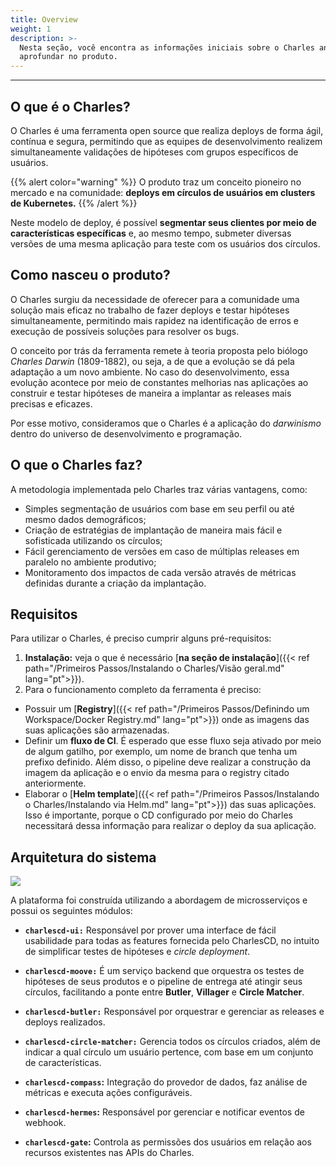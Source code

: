 ```yaml
---
title: Overview
weight: 1
description: >-
  Nesta seção, você encontra as informações iniciais sobre o Charles antes de se
  aprofundar no produto.
---
```


---

## **O que é o Charles?**

O Charles é uma ferramenta open source que realiza deploys de forma ágil, contínua e segura, permitindo que as equipes de desenvolvimento realizem simultaneamente validações de hipóteses com grupos específicos de usuários. 

{{% alert color="warning" %}}
O produto traz um conceito pioneiro no mercado e na comunidade: **deploys em círculos de usuários em clusters de Kubernetes.** 
{{% /alert %}}

Neste modelo de deploy, é possível **segmentar seus clientes por meio de características específicas** e, ao mesmo tempo, submeter diversas versões de uma mesma aplicação para teste com os usuários dos círculos. 

## **Como nasceu o produto?**

O Charles surgiu da necessidade de oferecer para a comunidade uma solução mais eficaz no trabalho de fazer deploys e testar hipóteses simultaneamente, permitindo mais rapidez na identificação de erros e execução de possíveis soluções para resolver os bugs. 

O conceito por trás da ferramenta remete à teoria proposta pelo biólogo _Charles Darwin_ \(1809-1882\), ou seja, a de que a evolução se dá pela adaptação a um novo ambiente. No caso do desenvolvimento, essa evolução acontece por meio de constantes melhorias nas aplicações ao construir e testar hipóteses de maneira a implantar as releases mais precisas e eficazes. 

Por esse motivo, consideramos que o Charles é a aplicação do _darwinismo_ dentro do universo de desenvolvimento e programação.

## **O que o Charles faz?**

A metodologia implementada pelo Charles traz várias vantagens, como:

* Simples segmentação de usuários com base em seu perfil ou até mesmo dados demográficos;
* Criação de estratégias de implantação de maneira mais fácil e sofisticada utilizando os círculos;
* Fácil gerenciamento de versões em caso de múltiplas releases em paralelo no ambiente produtivo;
* Monitoramento dos impactos de cada versão através de métricas definidas durante a criação da implantação.

## **Requisitos**

Para utilizar o Charles, é preciso cumprir alguns pré-requisitos:

1. **Instalação:** veja o que é necessário [**na seção de instalação**]({{< ref path="/Primeiros Passos/Instalando o Charles/Visão geral.md" lang="pt">}}).
2. Para o funcionamento completo da ferramenta é preciso:

* Possuir um [**Registry**]({{< ref path="/Primeiros Passos/Definindo um Workspace/Docker Registry.md" lang="pt">}}) onde as imagens das suas aplicações são armazenadas.
* Definir um **fluxo de CI**. É esperado que esse fluxo seja ativado por meio de algum gatilho, por exemplo, um nome de branch que tenha um prefixo definido. Além disso, o pipeline deve realizar a construção da imagem da aplicação e o envio da mesma para o registry citado anteriormente.
* Elaborar o [**Helm template**]({{< ref path="/Primeiros Passos/Instalando o Charles/Instalando via Helm.md" lang="pt">}}) das suas aplicações. Isso é importante, porque o CD configurado por meio do Charles necessitará dessa informação para realizar o deploy da sua aplicação.

## **Arquitetura do sistema**

![](/shared/arquitetura-charlesc.d%20%281%29.jpg)

A plataforma foi construída utilizando a abordagem de microsserviços e possui os seguintes módulos:

* **`charlescd-ui:`** Responsável por prover uma interface de fácil usabilidade para todas as features fornecida pelo CharlesCD, no intuito de simplificar testes de hipóteses e _circle deployment_.

* **`charlescd-moove:`** É um serviço backend que orquestra os testes de hipóteses de seus produtos e o pipeline de entrega até atingir seus círculos, facilitando a ponte entre **Butler**, **Villager** e **Circle Matcher**.  
* **`charlescd-butler:`** Responsável por orquestrar e gerenciar as releases e deploys realizados. 
* **`charlescd-circle-matcher:`** Gerencia todos os círculos criados, além de indicar a qual círculo um usuário pertence, com base em um conjunto de características. 
* **`charlescd-compass`:** Integração do provedor de dados, faz análise de métricas e executa ações configuráveis. 
* **`charlescd-hermes`:** Responsável por gerenciar e notificar eventos de webhook. 
* **`charlescd-gate`:** Controla as permissões dos usuários em relação aos recursos existentes nas APIs do Charles.